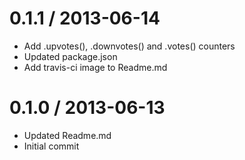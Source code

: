 
0.1.1 / 2013-06-14 
==================

  * Add .upvotes(), .downvotes() and .votes() counters
  * Updated package.json
  * Add travis-ci image to Readme.md

0.1.0 / 2013-06-13 
==================

  * Updated Readme.md
  * Initial commit
